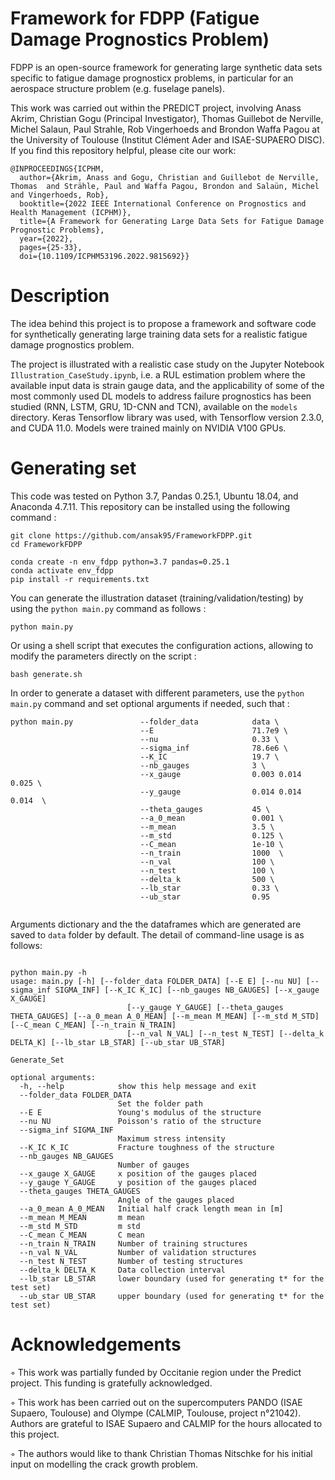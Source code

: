 # Framework for FDPP (Fatigue Damage Prognostics Problem)

FDPP is an open-source framework for generating large synthetic data sets specific to fatigue damage prognosticx problems, in particular for an aerospace structure problem (e.g. fuselage panels). 

This work was carried out within the PREDICT project, involving Anass Akrim, Christian Gogu (Principal Investigator), Thomas Guillebot de Nerville, Michel Salaun, Paul Strahle, Rob Vingerhoeds and Brondon Waffa Pagou at the University of Toulouse (Institut Clément Ader and ISAE-SUPAERO DISC). If you find this repository helpful, please cite our work:

```
@INPROCEEDINGS{ICPHM,
  author={Akrim, Anass and Gogu, Christian and Guillebot de Nerville, Thomas  and Strähle, Paul and Waffa Pagou, Brondon and Salaün, Michel and Vingerhoeds, Rob},
  booktitle={2022 IEEE International Conference on Prognostics and Health Management (ICPHM)}, 
  title={A Framework for Generating Large Data Sets for Fatigue Damage Prognostic Problems}, 
  year={2022},
  pages={25-33},
  doi={10.1109/ICPHM53196.2022.9815692}}
```


# Description

The idea behind this project is to propose a framework and software code for synthetically generating large training data sets for a realistic fatigue damage prognostics problem. 

The project is illustrated with a realistic case study on the Jupyter Notebook ``Illustration_CaseStudy.ipynb``, i.e. a RUL estimation problem where the available input data is strain gauge data, and the applicability of some of the most commonly used DL models to address failure prognostics has been studied (RNN, LSTM, GRU, 1D-CNN and TCN), available on the ``models`` directory. Keras Tensorflow library was used, with Tensorflow version 2.3.0, and CUDA 11.0. Models were trained mainly on NVIDIA V100 GPUs.


# Generating set

This code was tested on Python 3.7, Pandas 0.25.1, Ubuntu 18.04, and Anaconda 4.7.11. This repository can be installed using the following command :

```
git clone https://github.com/ansak95/FrameworkFDPP.git
cd FrameworkFDPP

conda create -n env_fdpp python=3.7 pandas=0.25.1
conda activate env_fdpp
pip install -r requirements.txt
```

You can generate the illustration dataset (training/validation/testing) by using the `python main.py` command as follows :

```
python main.py 
```
Or using a shell script that executes the configuration actions, allowing to modify the parameters directly on the script : 

```
bash generate.sh 
```


In order to generate a dataset with different parameters, use the `python main.py` command and set optional arguments if needed, such that :

```
python main.py               --folder_data            data \
                             --E                      71.7e9 \
                             --nu                     0.33 \
                             --sigma_inf              78.6e6 \
                             --K_IC                   19.7 \
                             --nb_gauges              3 \
                             --x_gauge                0.003 0.014 0.025 \
                             --y_gauge                0.014 0.014 0.014  \
                             --theta_gauges           45 \
                             --a_0_mean               0.001 \
                             --m_mean                 3.5 \
                             --m_std                  0.125 \
                             --C_mean                 1e-10 \
                             --n_train                1000  \
                             --n_val                  100 \
                             --n_test                 100 \
                             --delta_k                500 \
                             --lb_star                0.33 \
                             --ub_star                0.95 
 
```


Arguments dictionary and the the dataframes which are generated are saved to `data` folder by default.
The detail of command-line usage is as follows:

```

python main.py -h
usage: main.py [-h] [--folder_data FOLDER_DATA] [--E E] [--nu NU] [--sigma_inf SIGMA_INF] [--K_IC K_IC] [--nb_gauges NB_GAUGES] [--x_gauge X_GAUGE]
                          [--y_gauge Y_GAUGE] [--theta_gauges THETA_GAUGES] [--a_0_mean A_0_MEAN] [--m_mean M_MEAN] [--m_std M_STD] [--C_mean C_MEAN] [--n_train N_TRAIN]
                          [--n_val N_VAL] [--n_test N_TEST] [--delta_k DELTA_K] [--lb_star LB_STAR] [--ub_star UB_STAR]

Generate_Set

optional arguments:
  -h, --help            show this help message and exit
  --folder_data FOLDER_DATA
                        Set the folder path
  --E E                 Young's modulus of the structure
  --nu NU               Poisson's ratio of the structure
  --sigma_inf SIGMA_INF
                        Maximum stress intensity
  --K_IC K_IC           Fracture toughness of the structure
  --nb_gauges NB_GAUGES
                        Number of gauges
  --x_gauge X_GAUGE     x position of the gauges placed
  --y_gauge Y_GAUGE     y position of the gauges placed
  --theta_gauges THETA_GAUGES
                        Angle of the gauges placed
  --a_0_mean A_0_MEAN   Initial half crack length mean in [m]
  --m_mean M_MEAN       m mean 
  --m_std M_STD         m std 
  --C_mean C_MEAN       C mean 
  --n_train N_TRAIN     Number of training structures
  --n_val N_VAL         Number of validation structures
  --n_test N_TEST       Number of testing structures
  --delta_k DELTA_K     Data collection interval
  --lb_star LB_STAR     lower boundary (used for generating t* for the test set)
  --ub_star UB_STAR     upper boundary (used for generating t* for the test set)
```



# Acknowledgements

◦ This work was partially funded by Occitanie region under the Predict project. This funding is gratefully acknowledged. 

◦ This work has been carried out on the supercomputers PANDO (ISAE Supaero, Toulouse) and Olympe (CALMIP, Toulouse, project n°21042). Authors are grateful to ISAE Supaero and CALMIP for the hours allocated to this project.

◦ The authors would like to thank Christian Thomas Nitschke for his initial input on modelling the crack growth problem.
